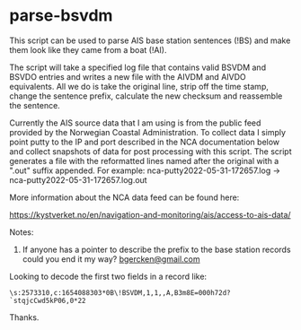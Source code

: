 
# parse-bsvdm


This script can be used to parse AIS base station sentences (!BS) and make them look like they came from a boat (!AI).

The script will take a specified log file that contains valid BSVDM and BSVDO entries and writes a new file with the AIVDM and AIVDO equivalents. All we do is take the original line, strip off the time stamp, change the sentence prefix, calculate the new checksum and reassemble the sentence.

Currently the AIS source data that I am using is from the public feed provided by the Norwegian Coastal Administration. To collect data I simply point putty to the IP and port described in the NCA documentation below and collect snapshots of data for post processing with this script. The script generates a file with the reformatted lines named after the original with a ".out" suffix appended. For example: nca-putty2022-05-31-172657.log -> nca-putty2022-05-31-172657.log.out

More information about the NCA data feed can be found here: 

https://kystverket.no/en/navigation-and-monitoring/ais/access-to-ais-data/

Notes:

1. If anyone has a pointer to describe the prefix to the base station records could you end it my way? bgercken@gmail.com

Looking to decode the first two fields in a record like:

```
\s:2573310,c:1654088303*0B\!BSVDM,1,1,,A,B3m8E=000h72d?`stqjcCwd5kP06,0*22
```

Thanks.
